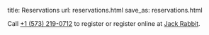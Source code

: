 title: Reservations
url: reservations.html
save_as: reservations.html

Call [+1 (573) 219-0712](tel:+15732190712) to register
or register online at [Jack Rabbit](https://irish-hills-resort.jackrabbitreservations.com/).

